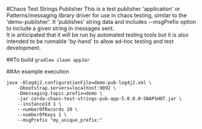 #Chaos Test Strings Publisher
This is a test publisher 'application' or Patterns/messaging library driver for use in chaos testing, similar to the 'demo-publisher'. It 'publishes' string data and includes --msgPrefix option to include a given string in messages sent.  
It is anticipated that it will be run by automated testing tools but it is also intended to be runnable 'by-hand' to allow ad-hoc testing and test development.  

##To build 
`gradlew clean appJar`

##An example execution 

    java -Dlog4j2.configurationFile=demo-pub-log4j2.xml \
        -Dbootstrap.servers=localhost:9092 \
        -Dmessaging.topic.prefix=demo \
        -jar corda-chaos-test-strings-pub-app-5.0.0.0-SNAPSHOT.jar \
        --instanceId 1 \
        --numberOfRecords 20 \
        --numberOfKeys 1 \
        --msgPrefix "my_unique_prefix:" 
                
